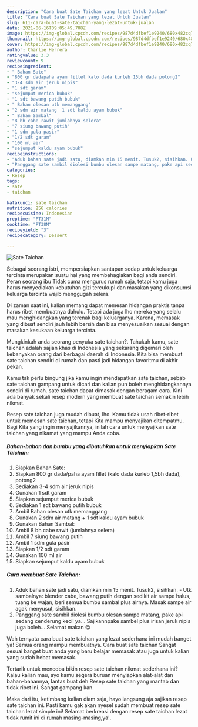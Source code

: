 ```yaml
---
description: "Cara buat Sate Taichan yang lezat Untuk Jualan"
title: "Cara buat Sate Taichan yang lezat Untuk Jualan"
slug: 611-cara-buat-sate-taichan-yang-lezat-untuk-jualan
date: 2021-06-16T09:05:49.708Z
image: https://img-global.cpcdn.com/recipes/987d4dfbef1e9240/680x482cq70/sate-taichan-foto-resep-utama.jpg
thumbnail: https://img-global.cpcdn.com/recipes/987d4dfbef1e9240/680x482cq70/sate-taichan-foto-resep-utama.jpg
cover: https://img-global.cpcdn.com/recipes/987d4dfbef1e9240/680x482cq70/sate-taichan-foto-resep-utama.jpg
author: Charlie Herrera
ratingvalue: 3.3
reviewcount: 9
recipeingredient:
- " Bahan Sate"
- "800 gr dadapaha ayam fillet kalo dada kurleb 15bh dada potong2"
- "3-4 sdm air jeruk nipis"
- "1 sdt garam"
- "sejumput merica bubuk"
- "1 sdt bawang putih bubuk"
- " Bahan olesan utk memanggang"
- "2 sdm air matang  1 sdt kaldu ayam bubuk"
- " Bahan Sambal"
- "8 bh cabe rawit jumlahnya selera"
- "7 siung bawang putih"
- "1 sdm gula pasir"
- "1/2 sdt garam"
- "100 ml air"
- "sejumput kaldu ayam bubuk"
recipeinstructions:
- "Aduk bahan sate jadi satu, diamkan min 15 menit. Tusuk2, sisihkan. Utk sambalnya: blender cabe, bawang putih dengan sedikit air sampe halus, tuang ke wajan, beri semua bumbu sambal plus airnya. Masak sampe air agak menyusut, sisihkan."
- "Panggang sate sambil diolesi bumbu olesan sampe matang, pake api sedang cenderung kecil ya... Sajikannpake sambel plus irisan jeruk nipis juga boleh... Selamat makan 😋"
categories:
- Resep
tags:
- sate
- taichan

katakunci: sate taichan 
nutrition: 256 calories
recipecuisine: Indonesian
preptime: "PT31M"
cooktime: "PT38M"
recipeyield: "3"
recipecategory: Dessert

---
```



![Sate Taichan](https://img-global.cpcdn.com/recipes/987d4dfbef1e9240/680x482cq70/sate-taichan-foto-resep-utama.jpg)

Sebagai seorang istri, mempersiapkan santapan sedap untuk keluarga tercinta merupakan suatu hal yang membahagiakan bagi anda sendiri. Peran seorang ibu Tidak cuma mengurus rumah saja, tetapi kamu juga harus menyediakan kebutuhan gizi tercukupi dan masakan yang dikonsumsi keluarga tercinta wajib menggugah selera.

Di zaman  saat ini, kalian memang dapat memesan hidangan praktis tanpa harus ribet membuatnya dahulu. Tetapi ada juga lho mereka yang selalu mau menghidangkan yang terenak bagi keluarganya. Karena, memasak yang dibuat sendiri jauh lebih bersih dan bisa menyesuaikan sesuai dengan masakan kesukaan keluarga tercinta. 



Mungkinkah anda seorang penyuka sate taichan?. Tahukah kamu, sate taichan adalah sajian khas di Indonesia yang sekarang digemari oleh kebanyakan orang dari berbagai daerah di Indonesia. Kita bisa membuat sate taichan sendiri di rumah dan pasti jadi hidangan favoritmu di akhir pekan.

Kamu tak perlu bingung jika kamu ingin mendapatkan sate taichan, sebab sate taichan gampang untuk dicari dan kalian pun boleh menghidangkannya sendiri di rumah. sate taichan dapat dimasak dengan beragam cara. Kini ada banyak sekali resep modern yang membuat sate taichan semakin lebih nikmat.

Resep sate taichan juga mudah dibuat, lho. Kamu tidak usah ribet-ribet untuk memesan sate taichan, tetapi Kita mampu menyajikan ditempatmu. Bagi Kita yang ingin menyajikannya, inilah cara untuk menyajikan sate taichan yang nikamat yang mampu Anda coba.

<!--inarticleads1-->

##### Bahan-bahan dan bumbu yang dibutuhkan untuk menyiapkan Sate Taichan:

1. Siapkan  Bahan Sate:
1. Siapkan 800 gr dada/paha ayam fillet (kalo dada kurleb 1,5bh dada), potong2
1. Sediakan 3-4 sdm air jeruk nipis
1. Gunakan 1 sdt garam
1. Siapkan sejumput merica bubuk
1. Sediakan 1 sdt bawang putih bubuk
1. Ambil  Bahan olesan utk memanggang:
1. Gunakan 2 sdm air matang + 1 sdt kaldu ayam bubuk
1. Gunakan  Bahan Sambal:
1. Ambil 8 bh cabe rawit (jumlahnya selera)
1. Ambil 7 siung bawang putih
1. Ambil 1 sdm gula pasir
1. Siapkan 1/2 sdt garam
1. Gunakan 100 ml air
1. Siapkan sejumput kaldu ayam bubuk




<!--inarticleads2-->

##### Cara membuat Sate Taichan:

1. Aduk bahan sate jadi satu, diamkan min 15 menit. Tusuk2, sisihkan. - Utk sambalnya: blender cabe, bawang putih dengan sedikit air sampe halus, tuang ke wajan, beri semua bumbu sambal plus airnya. Masak sampe air agak menyusut, sisihkan.
1. Panggang sate sambil diolesi bumbu olesan sampe matang, pake api sedang cenderung kecil ya... Sajikannpake sambel plus irisan jeruk nipis juga boleh... Selamat makan 😋




Wah ternyata cara buat sate taichan yang lezat sederhana ini mudah banget ya! Semua orang mampu membuatnya. Cara buat sate taichan Sangat sesuai banget buat anda yang baru belajar memasak atau juga untuk kalian yang sudah hebat memasak.

Tertarik untuk mencoba bikin resep sate taichan nikmat sederhana ini? Kalau kalian mau, ayo kamu segera buruan menyiapkan alat-alat dan bahan-bahannya, lantas buat deh Resep sate taichan yang mantab dan tidak ribet ini. Sangat gampang kan. 

Maka dari itu, ketimbang kalian diam saja, hayo langsung aja sajikan resep sate taichan ini. Pasti kamu gak akan nyesel sudah membuat resep sate taichan lezat simple ini! Selamat berkreasi dengan resep sate taichan lezat tidak rumit ini di rumah masing-masing,ya!.

